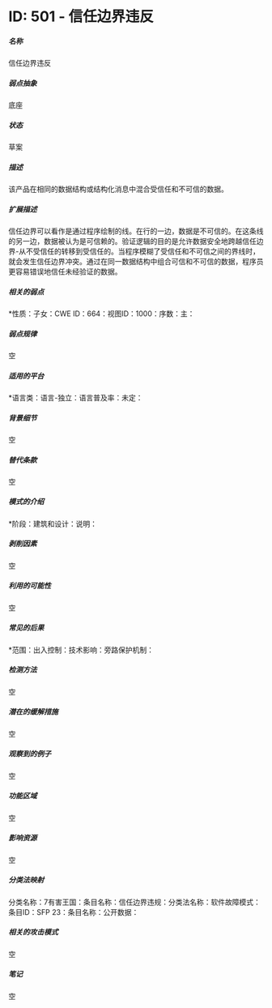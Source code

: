 # ID: 501 - 信任边界违反
<h5>名称</h5>信任边界违反
<h5>弱点抽象</h5>底座
<h5>状态</h5>草案
<h5>描述</h5>该产品在相同的数据结构或结构化消息中混合受信任和不可信的数据。
<h5>扩展描述</h5>信任边界可以看作是通过程序绘制的线。在行的一边，数据是不可信的。在这条线的另一边，数据被认为是可信赖的。验证逻辑的目的是允许数据安全地跨越信任边界-从不受信任的转移到受信任的。当程序模糊了受信任和不可信之间的界线时，就会发生信任边界冲突。通过在同一数据结构中组合可信和不可信的数据，程序员更容易错误地信任未经验证的数据。
<h5>相关的弱点</h5>*性质：子女：CWE ID：664：视图ID：1000：序数：主：
<h5>弱点规律</h5>空
<h5>适用的平台</h5>*语言类：语言-独立：语言普及率：未定：
<h5>背景细节</h5>空
<h5>替代条款</h5>空
<h5>模式的介绍</h5>*阶段：建筑和设计：说明：
<h5>剥削因素</h5>空
<h5>利用的可能性</h5>空
<h5>常见的后果</h5>*范围：出入控制：技术影响：旁路保护机制：
<h5>检测方法</h5>空
<h5>潜在的缓解措施</h5>空
<h5>观察到的例子</h5>空
<h5>功能区域</h5>空
<h5>影响资源</h5>空
<h5>分类法映射</h5>分类名称：7有害王国：条目名称：信任边界违规：分类法名称：软件故障模式：条目ID：SFP 23：条目名称：公开数据：
<h5>相关的攻击模式</h5>空
<h5>笔记</h5>空

